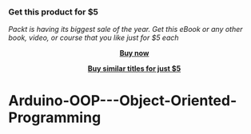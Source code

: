
### Get this product for $5

<i>Packt is having its biggest sale of the year. Get this eBook or any other book, video, or course that you like just for $5 each</i>


<b><p align='center'>[Buy now](https://packt.link/9781804614945)</p></b>


<b><p align='center'>[Buy similar titles for just $5](https://subscription.packtpub.com/search)</p></b>


# Arduino-OOP---Object-Oriented-Programming